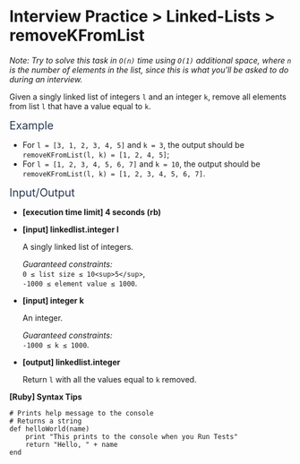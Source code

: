# Interview Practice > Linked-Lists > removeKFromList
<div class="markdown -arial">

_Note: Try to solve this task in `O(n)` time using `O(1)` additional space, where `n` is the number of elements in the list, since this is what you'll be asked to do during an interview._

Given a singly linked list of integers `l` and an integer `k`, remove all elements from list `l` that have a value equal to `k`.

<span class="markdown--header" style="color:#2b3b52;font-size:1.4em">Example</span>

*   For `l = [3, 1, 2, 3, 4, 5]` and `k = 3`, the output should be  
    `removeKFromList(l, k) = [1, 2, 4, 5]`;
*   For `l = [1, 2, 3, 4, 5, 6, 7]` and `k = 10`, the output should be  
    `removeKFromList(l, k) = [1, 2, 3, 4, 5, 6, 7]`.

<span class="markdown--header" style="color:#2b3b52;font-size:1.4em">Input/Output</span>

*   **[execution time limit] 4 seconds (rb)**

*   **[input] linkedlist.integer l**

    A singly linked list of integers.

    _Guaranteed constraints:_  
    `0 ≤ list size ≤ 10<sup>5</sup>`,  
    `-1000 ≤ element value ≤ 1000`.

*   **[input] integer k**

    An integer.

    _Guaranteed constraints:_  
    `-1000 ≤ k ≤ 1000`.

*   **[output] linkedlist.integer**

    Return `l` with all the values equal to `k` removed.

**[Ruby] Syntax Tips**

    # Prints help message to the console
    # Returns a string
    def helloWorld(name)
        print "This prints to the console when you Run Tests"
        return "Hello, " + name
    end

</div>
